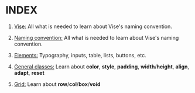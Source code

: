 # INDEX

1. [Vise:](https://github.com/Appforge-lab/css-vise/blob/master/doc/naming_convention.md)
  All what is needed to learn about Vise's naming convention.

2. [Naming convention:](https://github.com/Appforge-lab/css-vise/blob/master/doc/naming_convention.md)
  All what is needed to learn about Vise's naming convention.
  
3. [Elements:](https://github.com/Appforge-lab/css-vise/blob/master/doc/elements.md)
  Typography, inputs, table, lists, buttons, etc.

4. [General classes:](https://github.com/Appforge-lab/css-vise/blob/master/doc/elements.md)
  Learn about **color**, **style**, **padding**, **width**/**height**, **align**, **adapt**, **reset**

5. [Grid:](https://github.com/Appforge-lab/css-vise/blob/master/doc/grid.md)
  Learn about **row**/**col**/**box**/**void**
